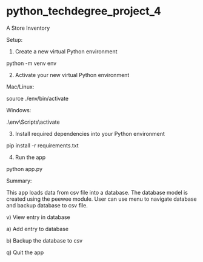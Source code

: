 # python_techdegree_project_4
 A Store Inventory


Setup:

1. Create a new virtual Python environment

python -m venv env

2. Activate your new virtual Python environment

Mac/Linux:

source ./env/bin/activate

Windows:

.\env\Scripts\activate

3. Install required dependencies into your Python environment

pip install -r requirements.txt

4. Run the app

python app.py


Summary:

This app loads data from csv file into a database.
The database model is created using the peewee module.
User can use menu to navigate database and backup database to csv file.

v) View entry in database

a) Add entry to database

b) Backup the database to csv

q) Quit the app
